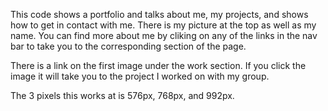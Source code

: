This code shows a portfolio and talks about me, my projects, and shows how to get in contact with me. There is my picture at the top as well as my name. You can find more about me by cliking on any of the links in the nav bar to take you to the corresponding section of the page.

There is a link on the first image under the work section. If you click the image it will take you to the project I worked on with my group.

The 3 pixels this works at is 576px, 768px, and 992px.
